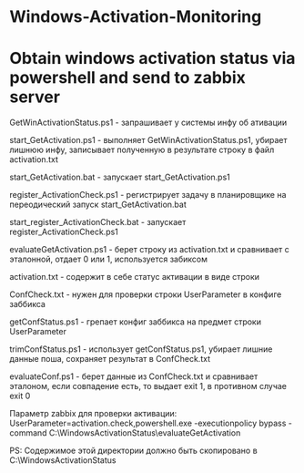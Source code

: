 # Windows-Activation-Monitoring
# Obtain windows activation status via powershell and send to zabbix server

GetWinActivationStatus.ps1 - запрашивает у системы инфу об ативации

start_GetActivation.ps1 - выполняет GetWinActivationStatus.ps1, убирает лишнюю инфу, записывает полученную
в результате строку в файл activation.txt

start_GetActivation.bat - запускает start_GetActivation.ps1

register_ActivationCheck.ps1 - регистрирует задачу в планировщике на переодический запуск start_GetActivation.bat

start_register_ActivationCheck.bat - запускает register_ActivationCheck.ps1

evaluateGetActivation.ps1 - берет строку из activation.txt и сравнивает с эталонной, отдает 0 или 1,
используется забиксом

activation.txt - содержит в себе статус активации в виде строки

ConfCheck.txt - нужен для проверки строки UserParameter в конфиге заббикса

getConfStatus.ps1 - грепает конфиг заббикса на предмет строки UserParameter

trimConfStatus.ps1 - использует getConfStatus.ps1, убирает лишние данные поша, сохраняет результат в ConfCheck.txt

evaluateConf.ps1 - берет данные из ConfCheck.txt и сравнивает эталоном, если совпадение есть, то выдает exit 1, в противном случае exit 0


Параметр zabbix для проверки активации:
UserParameter=activation.check,powershell.exe -executionpolicy bypass -command C:\WindowsActivationStatus\evaluateGetActivation

PS: Содержимое этой директории должно быть скопировано в C:\WindowsActivationStatus
